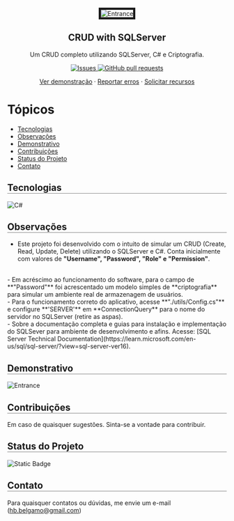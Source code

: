 <p align="center">
 <img border="5px"  src="https://res.cloudinary.com/dvqvv2bkq/image/upload/v1710629157/portfolio/%40Imagens/dafkxc2vtcdugzrffskc.png" align="center" alt="Entrance" />
 <h2 align="center">CRUD with SQLServer</h2>
 <p align="center">Um CRUD completo utilizando SQLServer, C# e Criptografia.</p>
</p>

<p align="center">
<a href="https://github.com/Sigbel/CRUD_with_SQLServer/issues">
    <img alt="Issues" src="https://img.shields.io/github/issues/Sigbel/CRUD_with_SQLServer?color=0088ff" />
</a>
<a href="https://github.com/Sigbel/CRUD_with_SQLServer/pulls">
    <img alt="GitHub pull requests" src="https://img.shields.io/github/issues-pr/Sigbel/CRUD_with_SQLServer?color=0088ff" />
</a>

</p>
<p align="center">
<a href="#demonstrativo">Ver demonstração</a>
·
<a href="https://github.com/Sigbel/CRUD_with_SQLServer/issues/new">Reportar erros</a>
·
<a href="https://github.com/Sigbel/CRUD_with_SQLServer/issues/new">Solicitar recursos</a>
</p>

# Tópicos

- <a href="#tecnologias">Tecnologias</a>
- <a href="#observacoes">Observações</a>
- <a href="#demonstrativo">Demonstrativo</a>
- <a href="#contribuicoes">Contribuições</a>
- <a href="#status">Status do Projeto</a>
- <a href="#contato">Contato</a>

<h2 id="observacoes" style="display: block; border-bottom: 1px solid gray">Tecnologias</h2>

![C#](https://img.shields.io/badge/c%23-%23239120.svg?style=for-the-badge&logo=csharp&logoColor=white)

<h2 id="observacoes" style="display: block; border-bottom: 1px solid gray">Observações</h2>

- Este projeto foi desenvolvido com o intuito de simular um CRUD (Create, Read, Update, Delete) utilizando o SQLServer e C#. Conta inicialmente com valores de **"Username", "Password", "Role" e "Permission"**. 
<br>
- Em acréscimo ao funcionamento do software, para o campo de **"Password"** foi acrescentado um modelo simples de **criptografia** para simular um ambiente real de armazenagem de usuários.
<br>
- Para o funcionamento correto do aplicativo, acesse **"./utils/Config.cs"** e configure **'SERVER'** em **ConnectionQuery** para o nome do servidor no SQLServer (retire as aspas).
<br>
- Sobre a documentação completa e guias para instalação e implementação do SQLSever para ambiente de desenvolvimento e afins. Acesse: [SQL Server Technical Documentation](https://learn.microsoft.com/en-us/sql/sql-server/?view=sql-server-ver16).

<h2 id="demonstrativo" style="display: block; border-bottom: 1px solid gray;">Demonstrativo</h2>
<img src="https://res.cloudinary.com/dvqvv2bkq/image/upload/v1710625237/portfolio/%40Imagens/agatxmytzpgcc8onup0p.png" align="center" alt="Entrance" />

<h2 id="contribuicoes" style="display: block; border-bottom: 1px solid gray;">Contribuições</h2>

Em caso de quaisquer sugestões. Sinta-se a vontade para contribuir.

<h2 id="status" style="display: block; border-bottom: 1px solid gray;">Status do Projeto</h2>

![Static Badge](https://img.shields.io/badge/Status-Ativo-yellow)

<h2 id="contato" style="display: block; border-bottom: 1px solid gray;">Contato</h2>

Para quaisquer contatos ou dúvidas, me envie um e-mail (hb.belgamo@gmail.com)
